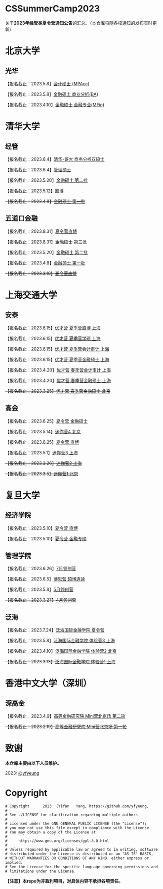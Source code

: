 # CSSummerCamp2023

关于**2023年经管类夏令营通知公告**的汇总。（本仓库将随各校通知的发布实时更新)

# 北京大学

## 光华

【报名截止：2023.5.8】[会计硕士 (MPAcc)](https://apply.gsm.pku.edu.cn/#/pm/status)
 
【报名截止：2023.5.8】[金融硕士 商业分析(BA)](https://apply.gsm.pku.edu.cn/#/pm/status)

【报名截止：2023.4.10】[金融硕士 金融专业(MFin)](https://apply.gsm.pku.edu.cn/#/pm/status)

# 清华大学

## 经管

【报名截止：2023.6.4】[清华-哥大 商务分析双硕士](https://masters.sem.tsinghua.edu.cn/tzgg/1649645196652024935.pdf)

【报名截止：2023.6.4】[管理硕士](https://masters.sem.tsinghua.edu.cn/qinghuajingguanxueyuanguanlishuoshixiangmu2024jituimianzhaoshengshuoming.pdf)

【报名截止：2023.5.20】[金融硕士 第二批](https://masters.sem.tsinghua.edu.cn/jinrongshuoshi2024jituimianshuoming.pdf)

【报名截止：2023.5.12】[直博](http://pg.sem.tsinghua.edu.cn/qinghuajingguan2023nianyouxiudaxueshengboshixialingyingbaomingtongzhi-benkezhiboshiyong.pdf)

~~【报名截止：2023.4.8】[金融硕士 第一批](https://masters.sem.tsinghua.edu.cn/jinrongshuoshi2024jituimianshuoming.pdf)~~

## 五道口金融

【报名截止：2023.8.31】[夏令营直博](https://www.pbcsf.tsinghua.edu.cn/info/1147/6362.htm)

【报名截止：2023.8.31】[金融硕士 第三批](https://www.pbcsf.tsinghua.edu.cn/info/1146/6447.htm)

【报名截止：2023.5.20】[金融硕士 第二批](https://www.pbcsf.tsinghua.edu.cn/info/1146/6447.htm)

【报名截止：2023.4.8】[金融硕士 第一批](https://www.pbcsf.tsinghua.edu.cn/info/1146/6447.htm)

~~【报名截止：2023.3.10】[春令营直博](https://www.pbcsf.tsinghua.edu.cn/info/1147/6362.htm)~~

# 上海交通大学

## 安泰

【报名截止：2023.6.15】[优才营 夏季营直博 上海](https://www.acem.sjtu.edu.cn/notices/75833.html)

【报名截止：2023.6.15】[优才营 夏季营学硕 上海](https://www.acem.sjtu.edu.cn/notices/75833.html)

【报名截止：2023.6.15】[优才营 夏季营会计审计 上海](https://www.acem.sjtu.edu.cn/notices/75833.html)

【报名截止：2023.6.15】[优才营 夏季营金融硕士 上海](https://www.acem.sjtu.edu.cn/notices/75833.html)

【报名截止：2023.4.20】[优才营 春季营会计审计 上海](https://www.acem.sjtu.edu.cn/notices/75833.html)

【报名截止：2023.4.20】[优才营 春季营金融硕士 上海](https://www.acem.sjtu.edu.cn/notices/75833.html)

~~【报名截止：2023.3.25】[优才营 春季营金融硕士 北京](https://www.acem.sjtu.edu.cn/notices/75833.html)~~

## 高金

【报名截止：2023.6.25】[夏令营 金融硕士](https://mp.weixin.qq.com/s/InEMBCqErZ3-K-3BV8_TKA)

【报名截止：2023.5.14】[迷你营4 北京](https://mp.weixin.qq.com/s/InEMBCqErZ3-K-3BV8_TKA)

【报名截止：2023.6.25】[夏令营 直博](https://phd.saif.sjtu.edu.cn/show-204-326.html)

【报名截止：2023.5.1】[迷你营3 上海](https://mp.weixin.qq.com/s/InEMBCqErZ3-K-3BV8_TKA)

~~【报名截止：2023.3.26】[迷你营2 上海](https://mp.weixin.qq.com/s/InEMBCqErZ3-K-3BV8_TKA)~~

~~【报名截止：2023.3.5】[迷你营1 北京](https://mp.weixin.qq.com/s/InEMBCqErZ3-K-3BV8_TKA)~~

# 复旦大学

## 经济学院

【报名截止：2023.5.10】[夏令营 直博](https://econ.fudan.edu.cn/info/1307/21021.htm)

【报名截止：2023.5.10】[夏令营 金融专硕](https://econ.fudan.edu.cn/info/1519/21031.htm)

## 管理学院

【报名截止：2023.6.26】[7月领创营](https://www.fdsm.fudan.edu.cn/mf/mf1556953405097)

【报名截止：2023.6.5】[博思营 硕博连读](https://www.fdsm.fudan.edu.cn/graduate/graduate1556953452754)

【报名截止：2023.5.8】[5月领创营](https://www.fdsm.fudan.edu.cn/mf/mf1556953405097)

~~【报名截止：2023.3.27】[4月领创营](https://www.fdsm.fudan.edu.cn/mf/mf1556953405097)~~

## 泛海

【报名截止：2023.7.24】[泛海国际金融学院 夏令营](https://mp.weixin.qq.com/s/suPsgauwIJ2bKJpI3V3Rfw)

【报名截止：2023.5.8】[泛海国际金融学院 体验营3 上海](https://mp.weixin.qq.com/s/suPsgauwIJ2bKJpI3V3Rfw)

【报名截止：2023.4.10】[泛海国际金融学院 体验营2 北京](https://mp.weixin.qq.com/s/suPsgauwIJ2bKJpI3V3Rfw)

~~【报名截止：2023.3.13】[泛海国际金融学院 体验营1 上海](https://mp.weixin.qq.com/s/suPsgauwIJ2bKJpI3V3Rfw)~~

# 香港中文大学（深圳）

## 深高金

【报名截止：2023.4.9】[高等金融研究院 Mini营北京场 第二轮](https://mp.weixin.qq.com/s?__biz=Mzg3NzA4MjI1OA==&mid=2247501176&idx=1&sn=2c2df980cb391387358e8d2aadf5f926&chksm=cf2ae685f85d6f933e70eadaeac3dc56e597210f4cd0f65709c0d60cd0661e172103b3c75f33&scene=178&cur_album_id=2709807278790606852#rd)

~~【报名截止：2023.2.19】[高等金融研究院 Mini营北京场 第一轮](https://mp.weixin.qq.com/s?__biz=Mzg3NzA4MjI1OA==&mid=2247501176&idx=1&sn=2c2df980cb391387358e8d2aadf5f926&chksm=cf2ae685f85d6f933e70eadaeac3dc56e597210f4cd0f65709c0d60cd0661e172103b3c75f33&scene=178&cur_album_id=2709807278790606852#rd)~~

# 致谢

**本仓库主要由以下人员维护。**

2023: [@yfyeung](https://github.com/yfyeung)

# Copyright
```
# Copyright      2023  (Yifan   Yang, https://github.com/yfyeung,
#
# See ./LICENSE for clarification regarding multiple authors
#
# Licensed under the GNU GENERAL PUBLIC LICENSE (the "License");
# you may not use this file except in compliance with the License.
# You may obtain a copy of the License at
#
#     https://www.gnu.org/licenses/gpl-3.0.html
#
# Unless required by applicable law or agreed to in writing, software
# distributed under the License is distributed on an "AS IS" BASIS,
# WITHOUT WARRANTIES OR CONDITIONS OF ANY KIND, either express or implied.
# See the License for the specific language governing permissions and
# limitations under the License.
```
**【注意】本repo为非盈利项目，对具体内容不承担各项责任。**
